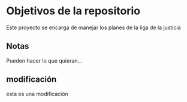 # Objetivos de la repositorio

Este proyecto se encarga de manejar los planes de la liga de la justicia


## Notas
Pueden hacer lo que quieran...


## modificación
esta es una modificación
